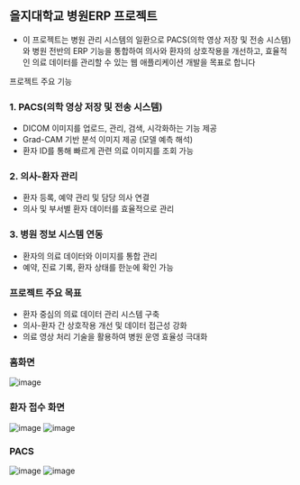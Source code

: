 ## 을지대학교 병원ERP 프로젝트
- 이 프로젝트는 병원 관리 시스템의 일환으로 PACS(의학 영상 저장 및 전송 시스템)와 병원 전반의 ERP 기능을 통합하여 의사와 환자의 상호작용을 개선하고, 효율적인 의료 데이터를 관리할 수 있는 웹 애플리케이션 개발을 목표로 합니다

프로젝트 주요 기능
### 1. PACS(의학 영상 저장 및 전송 시스템)

- DICOM 이미지를 업로드, 관리, 검색, 시각화하는 기능 제공
- Grad-CAM 기반 분석 이미지 제공 (모델 예측 해석)
- 환자 ID를 통해 빠르게 관련 의료 이미지를 조회 가능
### 2. 의사-환자 관리

- 환자 등록, 예약 관리 및 담당 의사 연결
- 의사 및 부서별 환자 데이터를 효율적으로 관리
### 3. 병원 정보 시스템 연동

- 환자의 의료 데이터와 이미지를 통합 관리
- 예약, 진료 기록, 환자 상태를 한눈에 확인 가능

### 프로젝트 주요 목표
- 환자 중심의 의료 데이터 관리 시스템 구축
- 의사-환자 간 상호작용 개선 및 데이터 접근성 강화
- 의료 영상 처리 기술을 활용하여 병원 운영 효율성 극대화

### 홈화면
![image](https://github.com/user-attachments/assets/f078d8dd-cbd8-42ff-aa36-ca22ed1acf22)

### 환자 접수 화면
![image](https://github.com/user-attachments/assets/88575c71-0ee8-45de-b139-eaba5b7fd65a)
![image](https://github.com/user-attachments/assets/c9a5c3c0-8f5b-47e0-9866-577dd47ee58c)

### PACS
![image](https://github.com/user-attachments/assets/69e78263-3836-4e90-82c6-4358f708a46d)
![image](https://github.com/user-attachments/assets/2c98d558-4cca-4c07-9b99-12551b59de6a)
